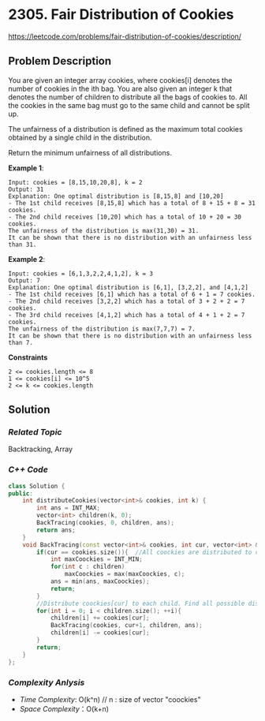 # 2305. Fair Distribution of Cookies
https://leetcode.com/problems/fair-distribution-of-cookies/description/

## Problem Description

You are given an integer array cookies, where cookies[i] denotes the number of cookies in the ith bag. You are also given an integer k that denotes the number of children to distribute all the bags of cookies to. All the cookies in the same bag must go to the same child and cannot be split up.

The unfairness of a distribution is defined as the maximum total cookies obtained by a single child in the distribution.

Return the minimum unfairness of all distributions.


**Example 1**:
```
Input: cookies = [8,15,10,20,8], k = 2
Output: 31
Explanation: One optimal distribution is [8,15,8] and [10,20]
- The 1st child receives [8,15,8] which has a total of 8 + 15 + 8 = 31 cookies.
- The 2nd child receives [10,20] which has a total of 10 + 20 = 30 cookies.
The unfairness of the distribution is max(31,30) = 31.
It can be shown that there is no distribution with an unfairness less than 31.
```
**Example 2**:
```
Input: cookies = [6,1,3,2,2,4,1,2], k = 3
Output: 7
Explanation: One optimal distribution is [6,1], [3,2,2], and [4,1,2]
- The 1st child receives [6,1] which has a total of 6 + 1 = 7 cookies.
- The 2nd child receives [3,2,2] which has a total of 3 + 2 + 2 = 7 cookies.
- The 3rd child receives [4,1,2] which has a total of 4 + 1 + 2 = 7 cookies.
The unfairness of the distribution is max(7,7,7) = 7.
It can be shown that there is no distribution with an unfairness less than 7.
```

**Constraints**
```
2 <= cookies.length <= 8
1 <= cookies[i] <= 10^5
2 <= k <= cookies.length
```

## Solution

### _Related Topic_
   Backtracking, Array

### _C++ Code_
```cpp
class Solution {
public:
    int distributeCookies(vector<int>& cookies, int k) {
        int ans = INT_MAX;
        vector<int> children(k, 0);
        BackTracing(cookies, 0, children, ans);
        return ans;
    }
    void BackTracing(const vector<int>& cookies, int cur, vector<int> &children, int &ans){
        if(cur == cookies.size()){  //All coockies are distributed to children
            int maxCoockies = INT_MIN;
            for(int c : children)
                maxCoockies = max(maxCoockies, c);
            ans = min(ans, maxCoockies);
            return;
        }
        //Distribute coockies[cur] to each child. Find all possible distribution
        for(int i = 0; i < children.size(); ++i){
            children[i] += cookies[cur];
            BackTracing(cookies, cur+1, children, ans);
            children[i] -= cookies[cur];
        }
        return;
    }
};
```

### _Complexity Anlysis_
- _Time Complexity_: O(k^n)  // n : size of vector "coockies"
- _Space Complexity_：O(k+n)
